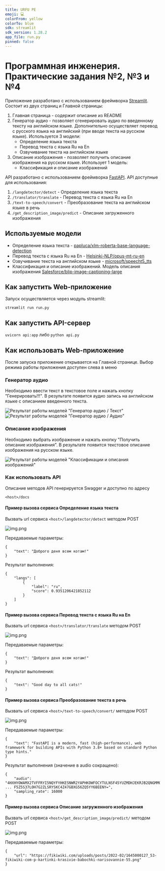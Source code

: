 ```yaml
---
title: URFU PE
emoji: 💻
colorFrom: yellow
colorTo: blue
sdk: streamlit
sdk_version: 1.28.2
app_file: run.py
pinned: false
---
```


# Программная инженерия. Практические задания №2, №3 и №4

Приложение разработано с использованием фреймворка [Streamlit](https://streamlit.io/).
Состоит из двух страниц и Главной страницы:
1. Главная страница - содержит описание из README
2. Генератор аудио - позволяет сгенерировать аудио по введенному тексту на английском языке. Дополнительно осуществляет перевод с русского языка на английский (при вводе текста на русском языке). Используется 3 модели:
    - Определение языка текста
    - Перевод текста с языка Ru на En
    - Озвучивание текста на английском языке
3. Описание изображения - позволяет получить описание изображения на русском языке. Использует 1 модель:
    - Классификация и описание изображений

API разработано с использованием фреймворка [FastAPI]('https://fastapi.tiangolo.com/'). API доступные для использования:
1. ```/langdetector/detect``` - Определение языка текста
2. ```/translator/translate``` - Перевод текста с языка Ru на En
3. ```/text-to-speech/convert``` - Преобразование текста на английском языке в речь
4. ```/get_description_image/predict``` - Описание загруженного изображения

## Используемые модели
- Определение языка текста - [papluca/xlm-roberta-base-language-detection](https://huggingface.co/papluca/xlm-roberta-base-language-detection)
- Перевод текста с языка Ru на En - [Helsinki-NLP/opus-mt-ru-en](https://huggingface.co/Helsinki-NLP/opus-mt-ru-en)
- Озвучивание текста на английском языке - [microsoft/speecht5_tts](https://huggingface.co/microsoft/speecht5_tts)
- Классификация и описание изображений. Модель описания изображения [Salesforce/blip-image-captioning-large](https://huggingface.co/Salesforce/blip-image-captioning-large)

## Как запустить Web-приложение
Запуск осуществляется через модуль streamlit:
```
streamlit run run.py
```

## Как запустить API-сервер
```uvicorn api:app``` либо ```python api.py```

## Как использовать Web-приложение
После запуска приложение открывается на Главной странице. Выбор режима работы приложения доступен слева в меню

### Генератор аудио
Необходимо ввести текст в текстовое поле и нажать кнопку "Генерировать!!!". В результате появится аудио запись на английском языке с описанием введенного текста.

![Результат работы моделей "Генератор аудио / Текст"](https://raw.githubusercontent.com/kavlab/urfu_iml_2023_1_3_hw2/main/mulyavin_aa/screens/audio_gen_image.png)
![Результат работы моделей "Генератор аудио / Аудио"](https://raw.githubusercontent.com/kavlab/urfu_iml_2023_1_3_hw2/main/kuznetsov_av/text_to_speech_image.png)

### Описание изображения
Необходимо выбрать изображение и нажать кнопку "Получить описание изображения". В результате появится текстовое описание изображения на русском языке.

![Результат работы моделей "Классификации и описания изображений"](https://raw.githubusercontent.com/kavlab/urfu_iml_2023_1_3_hw2/main/zvereva_ev/image_result.jpg)

### Как использовать API
Описание методов API генерируется Swagger и доступно по адресу
```
<host>/docs
```

#### Пример вызова сервиса Определение языка текста
Вызвать url сервиса ```<host>/langdetector/detect``` методом POST

![img.png](https://raw.githubusercontent.com/kavlab/urfu_iml_2023_1_3_hw2/main/mulyavin_aa/screens/PostmanLangDetect.png)

Передаваемые параметры:
```
{
    "text": "Доброго деня всем котам!"
}
```

Результат выполнения:
```
{
    "langs": [
        {
            "label": "ru",
            "score": 0.9351206421852112
        }
    ]
}
```

#### Пример вызова сервиса Перевод текста с языка Ru на En
Вызвать url сервиса ```<host>/translator/translate``` методом POST

![img.png](https://raw.githubusercontent.com/kavlab/urfu_iml_2023_1_3_hw2/main/mulyavin_aa/screens/PostmanTranslate.png)

Передаваемые параметры:
```
{
    "text": "Доброго деня всем котам!"
}
```

Результат выполнения:
```
{
    "text": "Good day to all cats!"
}
```


#### Пример вызова сервиса Преобразование текста в речь
Вызвать url сервиса ```<host>/text-to-speech/convert/``` методом POST

![img.png](https://raw.githubusercontent.com/kavlab/urfu_iml_2023_1_3_hw2/main/kuznetsov_av/text_to_speech_image_api.png)

Передаваемые параметры:
```
{
    "text": "FastAPI is a modern, fast (high-performance), web framework for building APIs with Python 3.8+ based on standard Python type hints."
}
```

Результат выполнения (значение в audio сокращено):
```
{
    "audio": "4HXHYOWAMX2TVFFRYI5NQYFYHKESNWR2YAPHKOWFOCYTULNSF45YUZMDHJEKRJB2QNGMMOX3V6QDV6 ... F5Z5S37LOH7G2ZLSRYSKC4Z47GBXG56ZQ5YY6BEENY=",
    "sampling_rate": 16000
}
```

#### Пример вызова сервиса Описание загруженного изображения
Вызвать url сервиса ```<host>/get_description_image/predict/``` методом POST

![img.png](https://raw.githubusercontent.com/kavlab/urfu_iml_2023_1_3_hw2/main/zvereva_ev/screenshot_api_description_image.jpg)

Передаваемые параметры:
```
{
    "url": "https://fikiwiki.com/uploads/posts/2022-02/1645000127_53-fikiwiki-com-p-kartinki-krasivie-babochki-narisovannie-55.png"
}
```
